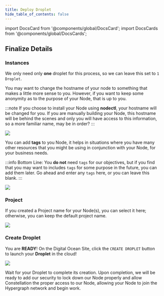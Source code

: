 ```yaml
---
title: Deploy Droplet
hide_table_of_contents: false
---
```


import DocsCard from '@components/global/DocsCard';
import DocsCards from '@components/global/DocsCards';

<head>
  <title>Digital Ocean</title>
  <meta
    name="description"
    content="Final Steps towards launching a Digital Ocean Droplet in the Digital Ocean cloud."
  />
  <style>{`
    :root {
      --doc-item-container-width: 60rem;
    }
  `}
  </style>
</head>

## Finalize Details

### Instances
We only need only **one** droplet for this process, so we can leave this set to `1 Droplet`.


You may want to change the hostname of your node to something that makes a little more sense to you. However, if you want to keep some anonymity as to the purpose of your Node, that is up to you.

:::note
If you choose to install your Node using **nodectl**, your hostname will be changed for you.  If you are manually building your Node, this hostname will be behind the scenes and only you will have access to this information, so a more familiar name, may be in order?
:::

![](/img/validator_nodes/node-do-launch1.png)

You can add **tags** to you Node, it helps in situations where you have many other resources that you might be using in conjunction with your Node, for your business needs.

:::info
Bottom Line: You **do not** need `tags` for our objectives, but if you find that you may want to includes `tags` for some purpose in the future, you can add them later. Go ahead and enter any `tags` here, or you can leave this blank.
:::

![](/img/validator_nodes/node-do-launch2.png)

### Project

If you created a Project name for your Node(s), you can select it here; otherwise, you can keep the default project name.

![](/img/validator_nodes/node-do-project.png)


### Create Droplet

You are **READY**! On the Digital Ocean Site, click the `CREATE DROPLET` button to launch your **Droplet** in the cloud!

![](/img/validator_nodes/node-do-launch3.png)

Wait for your Droplet to complete its creation. Upon completion, we will be ready to add our security to lock down our Node properly and allow Constellation the proper access to our Node, allowing your Node to join the Hypergraph network and begin work.